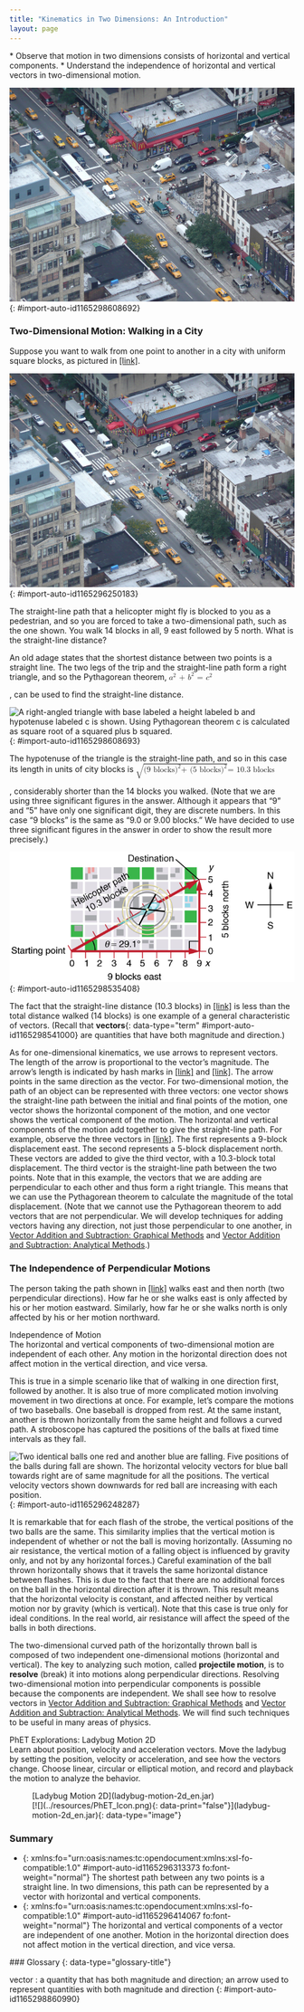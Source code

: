 ```yaml
---
title: "Kinematics in Two Dimensions: An Introduction"
layout: page
---
```



<div data-type="abstract" markdown="1">
* Observe that motion in two dimensions consists of horizontal and vertical components.
* Understand the independence of horizontal and vertical vectors in two-dimensional motion.

</div>

 ![A busy traffic intersection in New York showing vehicles moving on the road.](../resources/Figure_03_01_00.jpg "Walkers and drivers in a city like New York are rarely able to travel in straight lines to reach their destinations. Instead, they must follow roads and sidewalks, making two-dimensional, zigzagged paths. (credit: Margaret W. Carruthers)"){: #import-auto-id1165298608692}

### Two-Dimensional Motion: Walking in a City

Suppose you want to walk from one point to another in a city with uniform square blocks, as pictured in [\[link\]](#import-auto-id1165296250183).

 ![An X Y graph with origin at zero zero with x axis labeled nine blocks east and y axis labeled five blocks north. Starting point at the origin and destination at point nine on the x axis and point five on the y axis.](../resources/Figure_03_01_01.jpg "A pedestrian walks a two-dimensional path between two points in a city. In this scene, all blocks are square and are the same size."){: #import-auto-id1165296250183}

The straight-line path that a helicopter might fly is blocked to you as a pedestrian, and so you are forced to take a two-dimensional path, such as the one shown. You walk 14 blocks in all, 9 east followed by 5 north. What is the straight-line distance?

An old adage states that the shortest distance between two points is a straight line. The two legs of the trip and the straight-line path form a right triangle, and so the Pythagorean theorem, <math xmlns="http://www.w3.org/1998/Math/MathML"><semantics><mrow><mrow><mrow><msup><mi>a</mi><mrow><mn>2</mn></mrow></msup><mtext> + </mtext><msup><mi>b</mi><mrow><mn>2</mn></mrow></msup><mtext> = </mtext><msup><mi>c</mi><mrow><mn>2</mn></mrow></msup></mrow></mrow><mrow /></mrow><annotation encoding="StarMath 5.0"> size 12{a rSup { size 8{2} } " + "b rSup { size 8{2} } " = "c rSup { size 8{2} } } {}</annotation></semantics></math>

, can be used to find the straight-line distance.

![A right-angled triangle with base labeled a height labeled b and hypotenuse labeled c is shown. Using Pythagorean theorem c is calculated as square root of a squared plus b squared.](../resources/Figure_03_01_02.jpg "The Pythagorean theorem relates the length of the legs of a right triangle, labeled a size 12{a} {} and b size 12{b} {}, with the hypotenuse, labeled c size 12{c} {}. The relationship is given by: a2+&#xA0;b2=&#xA0;c2 size 12{a rSup { size 8{2} } &#xA0;&quot;+&#xA0;&quot;b rSup { size 8{2} } &#xA0;&quot;=&#xA0;&quot;c rSup { size 8{2} } } {}. This can be rewritten, solving for c size 12{A} {} : c&#xA0;=&#xA0;a2+&#xA0;b2 size 12{c&quot;&#xA0;=&#xA0;&quot; sqrt {a rSup { size 8{2} } &#xA0;&quot;+&#xA0;&quot;b rSup { size 8{2} } } } {}."){: #import-auto-id1165298608693}

The hypotenuse of the triangle is the straight-line path, and so in this case its length in units of city blocks is <math xmlns="http://www.w3.org/1998/Math/MathML"><semantics><mrow><mrow><mrow><msqrt><mrow><mo stretchy="false">(</mo><mtext>9 blocks</mtext><msup><mo stretchy="false">)</mo><mrow><mn>2</mn></mrow></msup><mtext>+ </mtext><mo stretchy="false">(</mo><mtext>5 blocks</mtext><msup><mo stretchy="false">)</mo><mrow><mn>2</mn></mrow></msup></mrow></msqrt><mtext>= 10</mtext><mtext>.</mtext><mtext>3 blocks</mtext></mrow></mrow><mrow /></mrow><annotation encoding="StarMath 5.0"> size 12{ sqrt { \( "9 blocks" \) rSup { size 8{2} }  "+ " \( "5 blocks" \) rSup { size 8{2} } }  "= 10" "." "3 blocks"} {}</annotation></semantics></math>

, considerably shorter than the 14 blocks you walked. (Note that we are using three significant figures in the answer. Although it appears that “9” and “5” have only one significant digit, they are discrete numbers. In this case “9 blocks” is the same as “9.0 or 9.00 blocks.” We have decided to use three significant figures in the answer in order to show the result more precisely.)

![An X Y graph with origin at zero zero with x-axis labeled nine blocks east and y axis labeled five blocks north. A diagonal vector arrow joining starting point at point zero on x axis and destination at point five on y axis with its direction northeast is shown. A helicopter is flying along the diagonal vector arrow with helicopter path of ten point three blocks. The angle formed by diagonal vector arrow and the x-axis is equal to twenty-nine point one degrees.](../resources/Figure_03_01_03.jpg "The straight-line path followed by a helicopter between the two points is shorter than the 14 blocks walked by the pedestrian. All blocks are square and the same size."){: #import-auto-id1165298535408}

The fact that the straight-line distance (10.3 blocks) in [\[link\]](#import-auto-id1165298535408) is less than the total distance walked (14 blocks) is one example of a general characteristic of vectors. (Recall that **vectors**{: data-type="term" #import-auto-id1165298541000} are quantities that have both magnitude and direction.)

As for one-dimensional kinematics, we use arrows to represent vectors. The length of the arrow is proportional to the vector’s magnitude. The arrow’s length is indicated by hash marks in [\[link\]](#import-auto-id1165296250183) and [\[link\]](#import-auto-id1165298535408). The arrow points in the same direction as the vector. For two-dimensional motion, the path of an object can be represented with three vectors: one vector shows the straight-line path between the initial and final points of the motion, one vector shows the horizontal component of the motion, and one vector shows the vertical component of the motion. The horizontal and vertical components of the motion add together to give the straight-line path. For example, observe the three vectors in [\[link\]](#import-auto-id1165298535408). The first represents a 9-block displacement east. The second represents a 5-block displacement north. These vectors are added to give the third vector, with a 10.3-block total displacement. The third vector is the straight-line path between the two points. Note that in this example, the vectors that we are adding are perpendicular to each other and thus form a right triangle. This means that we can use the Pythagorean theorem to calculate the magnitude of the total displacement. (Note that we cannot use the Pythagorean theorem to add vectors that are not perpendicular. We will develop techniques for adding vectors having any direction, not just those perpendicular to one another, in [Vector Addition and Subtraction: Graphical Methods](/m42127) and [Vector Addition and Subtraction: Analytical Methods](/m42128).)

### The Independence of Perpendicular Motions

The person taking the path shown in [\[link\]](#import-auto-id1165298535408) walks east and then north (two perpendicular directions). How far he or she walks east is only affected by his or her motion eastward. Similarly, how far he or she walks north is only affected by his or her motion northward.

<div data-type="note" data-has-label="true" data-label="" markdown="1">
<div data-type="title">
Independence of Motion
</div>
The horizontal and vertical components of two-dimensional motion are independent of each other. Any motion in the horizontal direction does not affect motion in the vertical direction, and vice versa.

</div>

This is true in a simple scenario like that of walking in one direction first, followed by another. It is also true of more complicated motion involving movement in two directions at once. For example, let’s compare the motions of two baseballs. One baseball is dropped from rest. At the same instant, another is thrown horizontally from the same height and follows a curved path. A stroboscope has captured the positions of the balls at fixed time intervals as they fall.

 ![Two identical balls one red and another blue are falling. Five positions of the balls during fall are shown. The horizontal velocity vectors for blue ball towards right are of same magnitude for all the positions. The vertical velocity vectors shown downwards for red ball are increasing with each position.](../resources/Figure_03_01_04a.jpg "This shows the motions of two identical balls&#x2014;one falls from rest, the other has an initial horizontal velocity. Each subsequent position is an equal time interval. Arrows represent horizontal and vertical velocities at each position. The ball on the right has an initial horizontal velocity, while the ball on the left has no horizontal velocity. Despite the difference in horizontal velocities, the vertical velocities and positions are identical for both balls. This shows that the vertical and horizontal motions are independent."){: #import-auto-id1165296248287}

It is remarkable that for each flash of the strobe, the vertical positions of the two balls are the same. This similarity implies that the vertical motion is independent of whether or not the ball is moving horizontally. (Assuming no air resistance, the vertical motion of a falling object is influenced by gravity only, and not by any horizontal forces.) Careful examination of the ball thrown horizontally shows that it travels the same horizontal distance between flashes. This is due to the fact that there are no additional forces on the ball in the horizontal direction after it is thrown. This result means that the horizontal velocity is constant, and affected neither by vertical motion nor by gravity (which is vertical). Note that this case is true only for ideal conditions. In the real world, air resistance will affect the speed of the balls in both directions.

The two-dimensional curved path of the horizontally thrown ball is composed of two independent one-dimensional motions (horizontal and vertical). The key to analyzing such motion, called **projectile motion**, is to **resolve** (break) it into motions along perpendicular directions. Resolving two-dimensional motion into perpendicular components is possible because the components are independent. We shall see how to resolve vectors in [Vector Addition and Subtraction: Graphical Methods](/m42127) and [Vector Addition and Subtraction: Analytical Methods](/m42128). We will find such techniques to be useful in many areas of physics.

<div data-type="note" data-has-label="true" id="eip-652" data-label="" markdown="1">
<div data-type="title">
PhET Explorations: Ladybug Motion 2D
</div>
Learn about position, velocity and acceleration vectors. Move the ladybug by setting the position, velocity or acceleration, and see how the vectors change. Choose linear, circular or elliptical motion, and record and playback the motion to analyze the behavior.

<figure markdown="1" id="eip-id2971785">
<figcaption>
[Ladybug Motion 2D](ladybug-motion-2d_en.jar)
</figcaption>
<span data-type="media" id="Phet_module_3.1" data-alt=""> [![](../resources/PhET_Icon.png){: data-print="false"}](ladybug-motion-2d_en.jar){: data-type="image"} <span data-media-type="image/png" data-print="true" data-src="PhET_Icon.png" data-type="image" width="450" /> </span>
</figure>
</div>

### Summary

* {: xmlns:fo="urn:oasis:names:tc:opendocument:xmlns:xsl-fo-compatible:1.0" #import-auto-id1165296313373 fo:font-weight="normal"} The shortest path between any two points is a straight line. In two dimensions, this path can be represented by a vector with horizontal and vertical components.
* {: xmlns:fo="urn:oasis:names:tc:opendocument:xmlns:xsl-fo-compatible:1.0" #import-auto-id1165296414067 fo:font-weight="normal"} The horizontal and vertical components of a vector are independent of one another. Motion in the horizontal direction does not affect motion in the vertical direction, and vice versa.

<div data-type="glossary" markdown="1">
### Glossary
{: data-type="glossary-title"}

vector
: a quantity that has both magnitude and direction; an arrow used to represent quantities with both magnitude and direction
{: #import-auto-id1165298860990}

</div>

